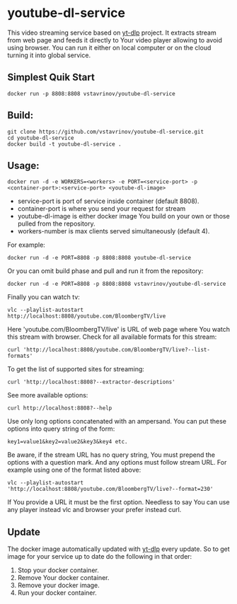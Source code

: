 # youtube-dl-service

This video streaming service based on [yt-dlp](https://github.com/yt-dlp/yt-dlp) project. It extracts stream from web page and feeds it directly to Your video player allowing to avoid using browser. You can run it either on local computer or on the cloud turning it into global service.

## Simplest Quik Start

```
docker run -p 8808:8808 vstavrinov/youtube-dl-service
```

## Build:

```
git clone https://github.com/vstavrinov/youtube-dl-service.git
cd youtube-dl-service
docker build -t youtube-dl-service .
```

## Usage:

```
docker run -d -e WORKERS=<workers> -e PORT=<service-port> -p <container-port>:<service-port> <youtube-dl-image>
```

- service-port is port of service inside container (default 8808).
- container-port is where you send your request for stream
- youtube-dl-image is either docker image You build on your own or those pulled from the repository.
- workers-number is max clients served simultaneously (default 4).

For example:

```
docker run -d -e PORT=8808 -p 8808:8808 youtube-dl-service
```
Or you can omit build phase and pull and run it from the repository:

```
docker run -d -e PORT=8808 -p 8808:8808 vstavrinov/youtube-dl-service
```

Finally you can watch tv:

```
vlc --playlist-autostart http://localhost:8808/youtube.com/BloombergTV/live
```

Here 'youtube.com/BloombergTV/live' is URL of web page where You watch this stream with browser. Check for all available formats for this stream:

```
curl 'http://localhost:8808/youtube.com/BloombergTV/live?--list-formats'
```

To get the list of supported sites for streaming:

```
curl 'http://localhost:8808?--extractor-descriptions'
```

See more available options:

```
curl http://localhost:8808?--help
```

Use only long options concatenated with an ampersand. You can put these options into query string of the form:

```
key1=value1&key2=value2&key3&key4 etc.
```
Be aware, if the stream URL has no query string, You must prepend the options with a question mark. And any options must follow stream URL.
For example using one of the format listed above:

```
vlc --playlist-autostart 'http://localhost:8808/youtube.com/BloombergTV/live?--format=230'
```

If You provide a URL it must be the first option. Needless to say You can use any player instead vlc and browser your prefer instead curl.


## Update

The docker image automatically updated with [yt-dlp](https://github.com/yt-dlp/yt-dlp) every update. So to get image for your service up to date do the following in that order: 

1. Stop your docker container. 
2. Remove Your docker container. 
3. Remove your docker image. 
4. Run your docker container.

